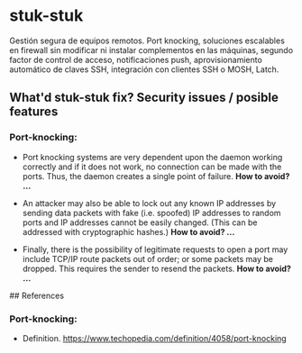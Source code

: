 # stuk-stuk

Gestión segura de equipos remotos. Port knocking, soluciones escalables en firewall sin modificar ni instalar complementos en las máquinas, segundo factor de control de acceso, notificaciones push, aprovisionamiento automático de claves SSH, integración con clientes SSH o MOSH, Latch.


## What'd stuk-stuk fix? Security issues / posible features

### Port-knocking:

* Port knocking systems are very dependent upon the daemon working correctly and if it does not work, no connection can be made with the ports. Thus, the daemon creates a single point of failure. **How to avoid? ...**

* An attacker may also be able to lock out any known IP addresses by sending data packets with fake (i.e. spoofed) IP addresses to random ports and IP addresses cannot be easily changed. (This can be addressed with cryptographic hashes.) **How to avoid? ...**

* Finally, there is the possibility of legitimate requests to open a port may include TCP/IP route packets out of order; or some packets may be dropped. This requires the sender to resend the packets. **How to avoid? ...**


## References

### Port-knocking:

* Definition. https://www.techopedia.com/definition/4058/port-knocking

